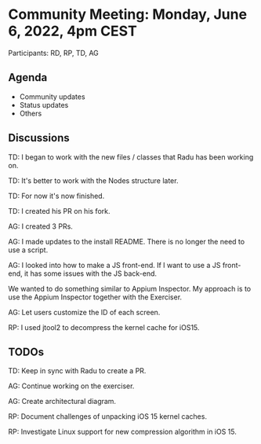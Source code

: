 # Community Meeting: Monday, June 6, 2022, 4pm CEST

Participants: RD, RP, TD, AG

## Agenda

* Community updates
* Status updates
* Others

## Discussions

TD: I began to work with the new files / classes that Radu has been working on.

TD: It's better to work with the Nodes structure later.

TD: For now it's now finished.

TD: I created his PR on his fork.

AG: I created 3 PRs.

AG: I made updates to the install README.
There is no longer the need to use a script.

AG: I looked into how to make a JS front-end.
If I want to use a JS front-end, it has some issues with the JS back-end.

We wanted to do something similar to Appium Inspector.
My approach is to use the Appium Inspector together with the Exerciser.

AG: Let users customize the ID of each screen.

RP: I used jtool2 to decompress the kernel cache for iOS15.

## TODOs

TD: Keep in sync with Radu to create a PR.

AG: Continue working on the exerciser.

AG: Create architectural diagram.

RP: Document challenges of unpacking iOS 15 kernel caches.

RP: Investigate Linux support for new compression algorithm in iOS 15.
